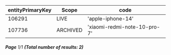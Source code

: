 | entityPrimaryKey | Scope    | code                         |
| ---------------- | -------- | ---------------------------- |
| 106291           | LIVE     | 'apple-iphone-14'            |
| 107736           | ARCHIVED | 'xiaomi-redmi-note-10-pro-7' |

###### **Page** 1/1 **(Total number of results: 2)**